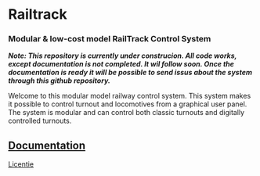 # Railtrack
### Modular & low-cost model RailTrack Control System 
___Note: This repository is currently under construcion. All code works, except documentation is not completed. It wil follow soon. Once the documentation is ready it will be possible to send issus about the system through this github repository.___

Welcome to this modular model railway control system. This system makes it possible to control turnout and locomotives from a graphical user panel. The system is modular and can control both classic turnouts and digitally controlled turnouts. 


## [Documentation](https://gerardharkema.github.io/railtrack/index.html)
[Licentie](licence.md) 

